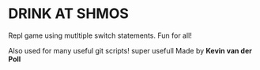 # DRINK AT SHMOS

Repl game using mutltiple switch statements. Fun for all!

Also used for many useful git scripts!
super usefull
Made by **Kevin van der Poll**
